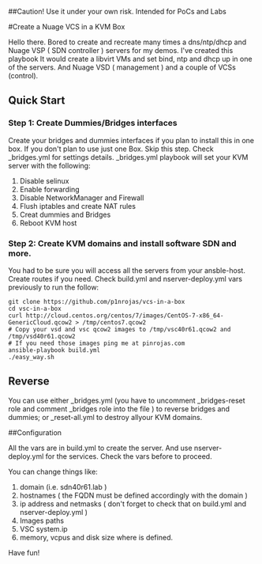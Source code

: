 ##Caution! Use it under your own risk. Intended for PoCs and Labs

#Create a Nuage VCS in a KVM Box

Hello there. Bored to create and recreate many times a dns/ntp/dhcp and Nuage VSP ( SDN controller ) servers for my demos. I've created this playbook
It would create a libvirt VMs and set bind, ntp and dhcp up in one of the servers. And Nuage VSD ( management ) and a couple of VCSs (control).

## Quick Start

### Step 1: Create Dummies/Bridges interfaces
Create your bridges and dummies interfaces if you plan to install this in one box. If you don't plan to use just one Box. Skip this step.
Check _bridges.yml for settings details.
_bridges.yml playbook will set your KVM server with the following:

1. Disable selinux
2. Enable forwarding
3. Disable NetworkManager and Firewall
4. Flush iptables and create NAT rules
5. Creat dummies and Bridges
6. Reboot KVM host

### Step 2: Create KVM domains and install software SDN and more.

You had to be sure you will access all the servers from your ansble-host. Create routes if you need.
Check build.yml and nserver-deploy.yml vars previously to run the follow:

```
git clone https://github.com/p1nrojas/vcs-in-a-box
cd vsc-in-a-box
curl http://cloud.centos.org/centos/7/images/CentOS-7-x86_64-GenericCloud.qcow2 > /tmp/centos7.qcow2
# Copy your vsd and vsc qcow2 images to /tmp/vsc40r61.qcow2 and /tmp/vsd40r61.qcow2
# If you need those images ping me at pinrojas.com
ansible-playbook build.yml
./easy_way.sh
```

## Reverse

You can use either _bridges.yml (you have to uncomment _bridges-reset role and comment _bridges role into the file ) to reverse bridges and dummies; or _reset-all.yml to destroy allyour KVM domains.

##Configuration

All the vars are in build.yml to create the server. And use nserver-deploy.yml for the services.
Check the vars before to proceed.

You can change things like:
1. domain (i.e. sdn40r61.lab )
2. hostnames ( the FQDN must be defined accordingly with the domain )
3. ip address and netmasks ( don't forget to check that on build.yml and nserver-deploy.yml )
4. Images paths
5. VSC system.ip
6. memory, vcpus and disk size where is defined.

Have fun!

